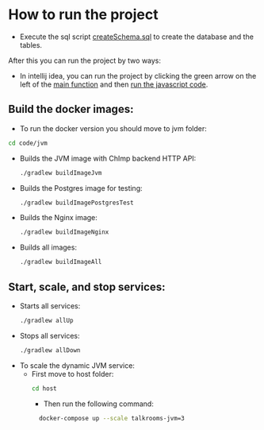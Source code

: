 # How to run the project

- Execute the sql script [createSchema.sql](repository-jdbi/src/main/sql/createSchema.sql) to create the database and the tables.

After this you can run the project by two ways:
- In intellij idea, you can run the project by clicking the green arrow on the left of the 
[main function](host/src/main/kotlin/pt/isel/talkRooms/TalkRoomsApplication.kt)
and then [run the javascript code](../js/README.md).

## Build the docker images:
- To run the docker version you should move to jvm folder:
```bash 
cd code/jvm
 ``` 
- Builds the JVM image with ChImp backend HTTP API:
  ```bash
  ./gradlew buildImageJvm
  ```
- Builds the Postgres image for testing:
  ```bash
  ./gradlew buildImagePostgresTest
  ```
- Builds the Nginx image:
  ```bash
  ./gradlew buildImageNginx
  ```
- Builds all images:
  ```bash
  ./gradlew buildImageAll
  ```

## Start, scale, and stop services:
- Starts all services:
  ```bash
  ./gradlew allUp
  ```
- Stops all services:
  ```bash
  ./gradlew allDown
  ```
- To scale the dynamic JVM service:
  - First move to host folder:
    ```bash
    cd host
    ```
    - Then run the following command:
    ```bash
      docker-compose up --scale talkrooms-jvm=3
    ```
